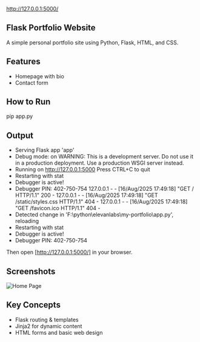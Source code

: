 http://127.0.0.1:5000/

## Flask Portfolio Website

A simple personal portfolio site using Python, Flask, HTML, and CSS.

## Features

- Homepage with bio
- Contact form

## How to Run

pip app.py

## Output
 * Serving Flask app 'app'
 * Debug mode: on
WARNING: This is a development server. Do not use it in a production deployment. Use a production WSGI server instead.
 * Running on http://127.0.0.1:5000
Press CTRL+C to quit
 * Restarting with stat
 * Debugger is active!
 * Debugger PIN: 402-750-754
127.0.0.1 - - [16/Aug/2025 17:49:18] "GET / HTTP/1.1" 200 -
127.0.0.1 - - [16/Aug/2025 17:49:18] "GET /static/styles.css HTTP/1.1" 404 -
127.0.0.1 - - [16/Aug/2025 17:49:18] "GET /favicon.ico HTTP/1.1" 404 -
 * Detected change in 'F:\\python\\elevanlabs\\my-portfolio\\app.py', reloading
 * Restarting with stat
 * Debugger is active!
 * Debugger PIN: 402-750-754

Then open [http://127.0.0.1:5000/] in your browser.

## Screenshots

![Home Page](output.png)

## Key Concepts

- Flask routing & templates
- Jinja2 for dynamic content
- HTML forms and basic web design

